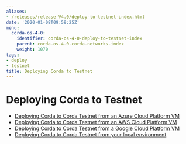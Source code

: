 ```yaml
---
aliases:
- /releases/release-V4.0/deploy-to-testnet-index.html
date: '2020-01-08T09:59:25Z'
menu:
  corda-os-4-0:
    identifier: corda-os-4-0-deploy-to-testnet-index
    parent: corda-os-4-0-corda-networks-index
    weight: 1070
tags:
- deploy
- testnet
title: Deploying Corda to Testnet
---
```



# Deploying Corda to Testnet



* [Deploying Corda to Corda Testnet from an Azure Cloud Platform VM](azure-vm-explore.md)
* [Deploying Corda to Corda Testnet from an AWS Cloud Platform VM](aws-vm-explore.md)
* [Deploying Corda to Corda Testnet from a Google Cloud Platform VM](gcp-vm.md)
* [Deploying Corda to Corda Testnet from your local environment](deploy-locally.md)




